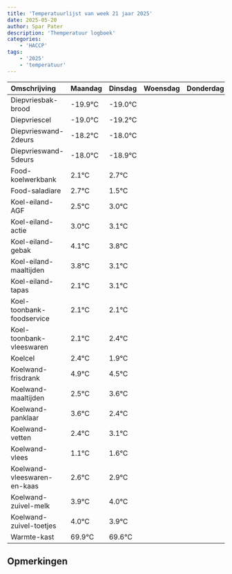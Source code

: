 ```yaml
---
title: 'Temperatuurlijst van week 21 jaar 2025'
date: 2025-05-20
author: Spar Pater
description: 'Themperatuur logboek'
categories:
    - 'HACCP'
tags:
    - '2025'
    - 'temperatuur'
---
```

|Omschrijving|Maandag|Dinsdag|Woensdag|Donderdag|Vrijdag|Zaterdag|Zondag|
|:---|:---|:---|:---|:---|:---|:---|:---|
|Diepvriesbak-brood|-19.9°C|-19.0°C| | | | | |
|Diepvriescel|-19.0°C|-19.2°C| | | | | |
|Diepvrieswand-2deurs|-18.2°C|-18.0°C| | | | | |
|Diepvrieswand-5deurs|-18.0°C|-18.9°C| | | | | |
|Food-koelwerkbank|2.1°C|2.7°C| | | | | |
|Food-saladiare|2.7°C|1.5°C| | | | | |
|Koel-eiland-AGF|2.5°C|3.0°C| | | | | |
|Koel-eiland-actie|3.0°C|3.1°C| | | | | |
|Koel-eiland-gebak|4.1°C|3.8°C| | | | | |
|Koel-eiland-maaltijden|3.8°C|3.1°C| | | | | |
|Koel-eiland-tapas|2.1°C|3.1°C| | | | | |
|Koel-toonbank-foodservice|2.1°C|2.1°C| | | | | |
|Koel-toonbank-vleeswaren|2.1°C|2.4°C| | | | | |
|Koelcel|2.4°C|1.9°C| | | | | |
|Koelwand-frisdrank|4.9°C|4.5°C| | | | | |
|Koelwand-maaltijden|2.5°C|3.6°C| | | | | |
|Koelwand-panklaar|3.6°C|2.4°C| | | | | |
|Koelwand-vetten|2.4°C|3.1°C| | | | | |
|Koelwand-vlees|1.1°C|1.6°C| | | | | |
|Koelwand-vleeswaren-en-kaas|2.6°C|2.9°C| | | | | |
|Koelwand-zuivel-melk|3.9°C|4.0°C| | | | | |
|Koelwand-zuivel-toetjes|4.0°C|3.9°C| | | | | |
|Warmte-kast|69.9°C|69.6°C| | | | | |

## Opmerkingen


